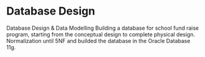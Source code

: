 # Database Design
Database Design &amp; Data Modelling
Building a database for school fund raise program, starting from the conceptual design to complete physical design. Normalization until 5NF and builded the database in the Oracle Database 11g.

